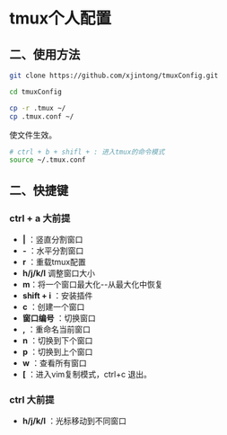 # tmux个人配置

## 二、使用方法
```bash
git clone https://github.com/xjintong/tmuxConfig.git

cd tmuxConfig

cp -r .tmux ~/
cp .tmux.conf ~/
```
使文件生效。
```bash
# ctrl + b + shifl + : 进入tmux的命令模式
source ~/.tmux.conf
```

## 二、快捷键 
### ctrl + a 大前提

- **|** ：竖直分割窗口
- **-** ：水平分割窗口
- **r** ：重载tmux配置
- **h/j/k/l** 调整窗口大小
- **m**：将一个窗口最大化--从最大化中恢复
- **shift + i** ：安装插件
- **c** ：创建一个窗口
- **窗口编号** ：切换窗口
- **,** ：重命名当前窗口
- **n** ：切换到下个窗口
- **p** ：切换到上个窗口
- **w** ：查看所有窗口
- **[** ：进入vim复制模式，ctrl+c 退出。

### ctrl 大前提
- **h/j/k/l** ：光标移动到不同窗口

